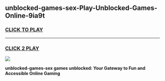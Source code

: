 
## unblocked-games-sex-Play-Unblocked-Games-Online-9ia9t
<h3>
<a href="https://premium76.site?title=unblocked-games-sex&ref=25A">CLICK TO PLAY</a></h3>
<hr>

<h3>
<a href="https://premium76.site?title=unblocked-games-sex&ref=25A">CLICK 2 PLAY</a>
  
</h3>

<a href="https://premium76.site?title=unblocked-games-sex&ref=25A"><img src="https://clearcache.store/games.png"></a>


**unblocked-games-sex games unblocked: Your Gateway to Fun and Accessible Online Gaming**
